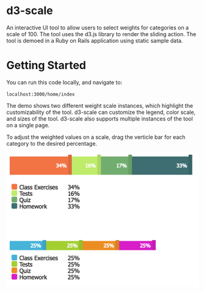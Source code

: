 # d3-scale

An interactive UI tool to allow users to select weights for categories on a scale of 100.  The tool uses the d3.js library to render the sliding action.  The tool is demoed in a Ruby on Rails application using static sample data.

# Getting Started

You can run this code locally, and navigate to:

```
localhost:3000/home/index
```
  
The demo shows two different weight scale instances, which highlight the customizability of the tool.  d3-scale can customize the legend, color scale, and sizes of the tool.  d3-scale also supports multiple instances of the tool on a single page. 

To adjust the weighted values on a scale, drag the verticle bar for each category to the desired percentage.

![Alt text](https://github.com/lohannon/d3-scale/blob/master/d3-scale-demo.png "d3-scale Demo")
